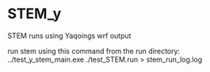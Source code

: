 # STEM_y
STEM runs using Yaqoings wrf output


run stem using this command from the run directory:
../test_y_stem_main.exe ./test_STEM.run > stem_run_log.log
